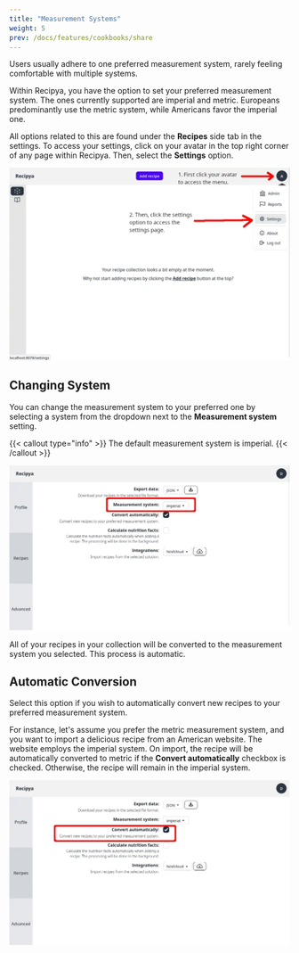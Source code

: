 ```yaml
---
title: "Measurement Systems"
weight: 5
prev: /docs/features/cookbooks/share
---
```


Users usually adhere to one preferred measurement system, rarely feeling comfortable with multiple systems. 

Within Recipya, you have the option to set your preferred measurement system. The ones currently 
supported are imperial and metric. Europeans predominantly use the metric system, while Americans
favor the imperial one.

All options related to this are found under the **Recipes** side tab in the settings.
To access your settings, click on your avatar in the top right corner of any page within Recipya.
Then, select the **Settings** option.

![](images/settings-access.webp)

## Changing System

You can change the measurement system to your preferred one by selecting a system from the dropdown next to 
the **Measurement system** setting.

{{< callout type="info" >}}
The default measurement system is imperial.
{{< /callout >}}

![](images/settings-measurement-system.webp)

All of your recipes in your collection will be converted to the measurement system you selected. 
This process is automatic.

## Automatic Conversion

Select this option if you wish to automatically convert new recipes to your preferred measurement system. 

For instance, let's assume you prefer the metric measurement system, and you want to import a delicious recipe from an 
American website. The website employs the imperial system. On import, the recipe will be automatically converted to metric
if the **Convert automatically** checkbox is checked. Otherwise, the recipe will remain in the imperial system.

![](images/settings-convert-automatically.webp)
